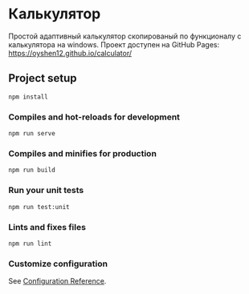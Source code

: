 # Калькулятор
Простой адаптивный калькулятор скопированый по функционалу с калькулятора на windows.
Проект доступен на GitHub Pages: https://oyshen12.github.io/calculator/

## Project setup
```
npm install
```

### Compiles and hot-reloads for development
```
npm run serve
```

### Compiles and minifies for production
```
npm run build
```

### Run your unit tests
```
npm run test:unit
```

### Lints and fixes files
```
npm run lint
```

### Customize configuration
See [Configuration Reference](https://cli.vuejs.org/config/).
